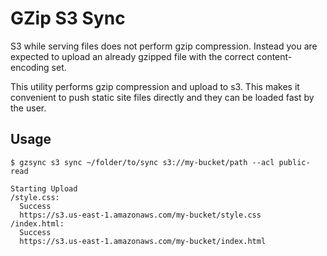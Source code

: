 # GZip S3 Sync

S3 while serving files does not perform gzip compression. Instead you are expected to upload an already gzipped file with the correct content-encoding set.

This utility performs gzip compression and upload to s3. This makes it convenient to push static site files directly and they can be loaded fast by the user.

## Usage

```shell
$ gzsync s3 sync ~/folder/to/sync s3://my-bucket/path --acl public-read

Starting Upload
/style.css:
  Success
  https://s3.us-east-1.amazonaws.com/my-bucket/style.css
/index.html:
  Success
  https://s3.us-east-1.amazonaws.com/my-bucket/index.html 

```